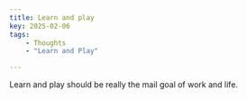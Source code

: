 ```yaml
---
title: Learn and play
key: 2025-02-06
tags: 
    - Thoughts
    - "Learn and Play"

---
```


Learn and play should be really the mail goal of work and life. 
